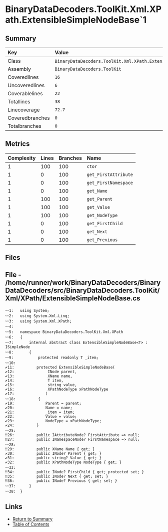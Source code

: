 ﻿# BinaryDataDecoders.ToolKit.Xml.XPath.ExtensibleSimpleNodeBase`1

## Summary

| Key             | Value                                                             |
| :-------------- | :---------------------------------------------------------------- |
| Class           | `BinaryDataDecoders.ToolKit.Xml.XPath.ExtensibleSimpleNodeBase`1` |
| Assembly        | `BinaryDataDecoders.ToolKit`                                      |
| Coveredlines    | `16`                                                              |
| Uncoveredlines  | `6`                                                               |
| Coverablelines  | `22`                                                              |
| Totallines      | `38`                                                              |
| Linecoverage    | `72.7`                                                            |
| Coveredbranches | `0`                                                               |
| Totalbranches   | `0`                                                               |

## Metrics

| Complexity | Lines | Branches | Name                 |
| :--------- | :---- | :------- | :------------------- |
| 1          | 100   | 100      | `ctor`               |
| 1          | 0     | 100      | `get_FirstAttribute` |
| 1          | 0     | 100      | `get_FirstNamespace` |
| 1          | 0     | 100      | `get_Name`           |
| 1          | 100   | 100      | `get_Parent`         |
| 1          | 100   | 100      | `get_Value`          |
| 1          | 100   | 100      | `get_NodeType`       |
| 1          | 0     | 100      | `get_FirstChild`     |
| 1          | 0     | 100      | `get_Next`           |
| 1          | 0     | 100      | `get_Previous`       |

## Files

## File - /home/runner/work/BinaryDataDecoders/BinaryDataDecoders/src/BinaryDataDecoders.ToolKit/Xml/XPath/ExtensibleSimpleNodeBase.cs

```CSharp
〰1:   using System;
〰2:   using System.Xml.Linq;
〰3:   using System.Xml.XPath;
〰4:   
〰5:   namespace BinaryDataDecoders.ToolKit.Xml.XPath
〰6:   {
〰7:       internal abstract class ExtensibleSimpleNodeBase<T> : ISimpleNode
〰8:       {
〰9:           protected readonly T _item;
〰10:  
✔11:          protected ExtensibleSimpleNodeBase(
✔12:               INode parent,
✔13:               XName name,
✔14:               T item,
✔15:               string value,
✔16:               XPathNodeType xPathNodeType
✔17:              )
〰18:          {
✔19:              Parent = parent;
✔20:              Name = name;
✔21:              _item = item;
✔22:              Value = value;
✔23:              NodeType = xPathNodeType;
✔24:          }
〰25:  
‼26:          public IAttributeNode? FirstAttribute => null;
‼27:          public INamespaceNode? FirstNamespace => null;
〰28:  
‼29:          public XName Name { get; }
✔30:          public INode? Parent { get; }
✔31:          public string? Value { get; }
✔32:          public XPathNodeType NodeType { get; }
〰33:  
‼34:          public INode? FirstChild { get; protected set; }
‼35:          public INode? Next { get; set; }
‼36:          public INode? Previous { get; set; }
〰37:      }
〰38:  }
```

## Links

* [Return to Summary](Summary.md)
* [Table of Contents](../TOC.md)


